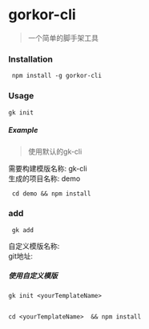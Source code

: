 # gorkor-cli

>一个简单的脚手架工具


### Installation

```
 npm install -g gorkor-cli
```


### Usage

```
gk init
```

##### Example
>使用默认的gk-cli

需要构建模版名称: gk-cli  
生成的项目名称: demo

```
 cd demo && npm install
```

### add
 
```
 gk add
```

自定义模版名称:  
git地址:

##### 使用自定义模版

```
gk init <yourTemplateName>


cd <yourTemplateName>  && npm install
```


